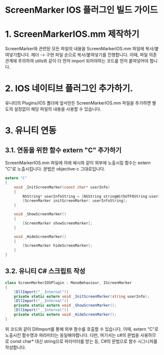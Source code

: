 ScreenMarker IOS 플러그인 빌드 가이드
=============
# 1. ScreenMarkerIOS.mm 제작하기
ScreenMarker와 관련된 모든 파일의 내용을 ScreenMarkerIOS.mm 파일에 복사/붙여넣기합니다. 헤더 -> 구현 파일 순으로 복사/붙여넣기를 진행합니다. 이때, 파일 의존 관계에 주의하여 utils와 같이 더 먼저 import 되어야하는 코드를 먼저 붙여넣어야 합니다.


# 2. IOS 네이티브 플러그인 추가하기.
유니티의 Plugins/IOS 폴더에 앞서만든 ScreenMarkerIOS.mm 파일을 추가하면 별도의 설정없이 해당 파일의 내용을 사용할 수 있습니다.

# 3. 유니티 연동
## 3.1. 연동을 위한 함수 extern "C" 추가하기
ScreenMarkerIOS.mm 파일에 아래 예시와 같이 외부에 노출시킬 함수는 extern "C"로 노출시킵니다. 문법은 objective-c 그대로입니다.
```c
extern "C" 
{
    void _InitScreenMarker(const char* userInfo)
    {
        NSString* userInfoString = [NSString stringWithUTF8String:userInfo];
        [ScreenMarker initScreenMarker: userInfoString];
    }

    void _ShowScreenMarker()
    {
        [ScreenMarker showScreenMarker];
    }

    void _HideScreenMarker()
    {
        [ScreenMarker hideScreenMarker];
    }
}
```

## 3.2. 유니티 C# 스크립트 작성
```csharp
class ScreenMarkerIOSPlugin : MonoBehaviour, IScreenMarker
{
    [DllImport("__Internal")]
    private static extern void _InitScreenMarker(string userInfo);
    [DllImport("__Internal")]
    private static extern void _ShowScreenMarker();
    [DllImport("__Internal")]
    private static extern void _HideScreenMarker();
}
```
위 코드와 같이 DllImport를 통해 외부 함수를 호출할 수 있습니다. 이때, extern "C"로 노출시킨 함수명과 파라미터는 동일해야합니다. 다만, 여기서는 c#의 문법을 사용하므로 const char* 대신 string으로 파라미터를 받는 등, C#의 문법으로 함수 시그니처를 작성합니다.
